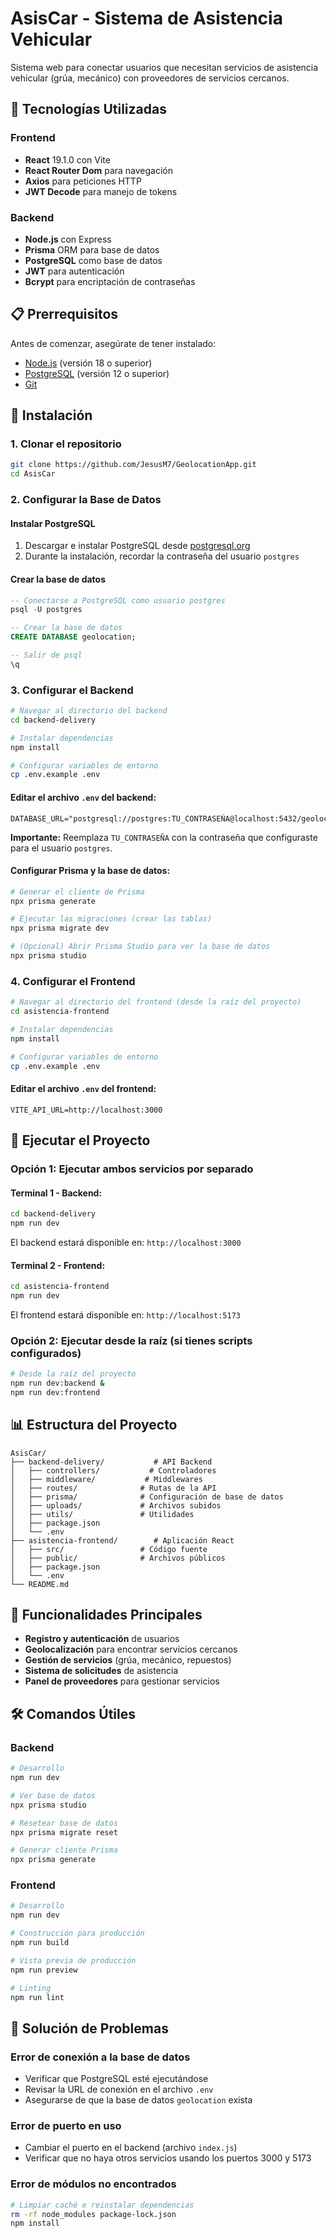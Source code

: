 # AsisCar - Sistema de Asistencia Vehicular

Sistema web para conectar usuarios que necesitan servicios de asistencia vehicular (grúa, mecánico) con proveedores de servicios cercanos.

## 🚀 Tecnologías Utilizadas

### Frontend
- **React** 19.1.0 con Vite
- **React Router Dom** para navegación
- **Axios** para peticiones HTTP
- **JWT Decode** para manejo de tokens

### Backend
- **Node.js** con Express
- **Prisma** ORM para base de datos
- **PostgreSQL** como base de datos
- **JWT** para autenticación
- **Bcrypt** para encriptación de contraseñas

## 📋 Prerrequisitos

Antes de comenzar, asegúrate de tener instalado:

- [Node.js](https://nodejs.org/) (versión 18 o superior)
- [PostgreSQL](https://www.postgresql.org/) (versión 12 o superior)
- [Git](https://git-scm.com/)

## 🔧 Instalación

### 1. Clonar el repositorio

```bash
git clone https://github.com/JesusM7/GeolocationApp.git
cd AsisCar
```

### 2. Configurar la Base de Datos

#### Instalar PostgreSQL
1. Descargar e instalar PostgreSQL desde [postgresql.org](https://www.postgresql.org/download/)
2. Durante la instalación, recordar la contraseña del usuario `postgres`

#### Crear la base de datos
```sql
-- Conectarse a PostgreSQL como usuario postgres
psql -U postgres

-- Crear la base de datos
CREATE DATABASE geolocation;

-- Salir de psql
\q
```

### 3. Configurar el Backend

```bash
# Navegar al directorio del backend
cd backend-delivery

# Instalar dependencias
npm install

# Configurar variables de entorno
cp .env.example .env
```

#### Editar el archivo `.env` del backend:
```env
DATABASE_URL="postgresql://postgres:TU_CONTRASEÑA@localhost:5432/geolocation"
```

**Importante:** Reemplaza `TU_CONTRASEÑA` con la contraseña que configuraste para el usuario `postgres`.

#### Configurar Prisma y la base de datos:
```bash
# Generar el cliente de Prisma
npx prisma generate

# Ejecutar las migraciones (crear las tablas)
npx prisma migrate dev

# (Opcional) Abrir Prisma Studio para ver la base de datos
npx prisma studio
```

### 4. Configurar el Frontend

```bash
# Navegar al directorio del frontend (desde la raíz del proyecto)
cd asistencia-frontend

# Instalar dependencias
npm install

# Configurar variables de entorno
cp .env.example .env
```

#### Editar el archivo `.env` del frontend:
```env
VITE_API_URL=http://localhost:3000
```

## 🚀 Ejecutar el Proyecto

### Opción 1: Ejecutar ambos servicios por separado

#### Terminal 1 - Backend:
```bash
cd backend-delivery
npm run dev
```
El backend estará disponible en: `http://localhost:3000`

#### Terminal 2 - Frontend:
```bash
cd asistencia-frontend
npm run dev
```
El frontend estará disponible en: `http://localhost:5173`

### Opción 2: Ejecutar desde la raíz (si tienes scripts configurados)

```bash
# Desde la raíz del proyecto
npm run dev:backend &
npm run dev:frontend
```

## 📊 Estructura del Proyecto

```
AsisCar/
├── backend-delivery/           # API Backend
│   ├── controllers/           # Controladores
│   ├── middleware/           # Middlewares
│   ├── routes/              # Rutas de la API
│   ├── prisma/              # Configuración de base de datos
│   ├── uploads/             # Archivos subidos
│   ├── utils/               # Utilidades
│   ├── package.json
│   └── .env
├── asistencia-frontend/        # Aplicación React
│   ├── src/                 # Código fuente
│   ├── public/              # Archivos públicos
│   ├── package.json
│   └── .env
└── README.md
```

## 🔑 Funcionalidades Principales

- **Registro y autenticación** de usuarios
- **Geolocalización** para encontrar servicios cercanos
- **Gestión de servicios** (grúa, mecánico, repuestos)
- **Sistema de solicitudes** de asistencia
- **Panel de proveedores** para gestionar servicios

## 🛠️ Comandos Útiles

### Backend
```bash
# Desarrollo
npm run dev

# Ver base de datos
npx prisma studio

# Resetear base de datos
npx prisma migrate reset

# Generar cliente Prisma
npx prisma generate
```

### Frontend
```bash
# Desarrollo
npm run dev

# Construcción para producción
npm run build

# Vista previa de producción
npm run preview

# Linting
npm run lint
```

## 🐛 Solución de Problemas

### Error de conexión a la base de datos
- Verificar que PostgreSQL esté ejecutándose
- Revisar la URL de conexión en el archivo `.env`
- Asegurarse de que la base de datos `geolocation` exista

### Error de puerto en uso
- Cambiar el puerto en el backend (archivo `index.js`)
- Verificar que no haya otros servicios usando los puertos 3000 y 5173

### Error de módulos no encontrados
```bash
# Limpiar caché e reinstalar dependencias
rm -rf node_modules package-lock.json
npm install
```